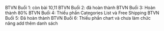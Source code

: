 BTVN Buổi 1: còn bài 10,11
BTVN Buổi 2: đã hoàn thành
BTVN Buổi 3: Hoàn thành 80%
BTVN Buổi 4: Thiếu phần Categories List và Free Shipping
BTVN Buổi 5: Đã hoàn thành
BTVN Buổi 6: Thiếu phần chart và chưa làm chức năng add thêm danh sách 